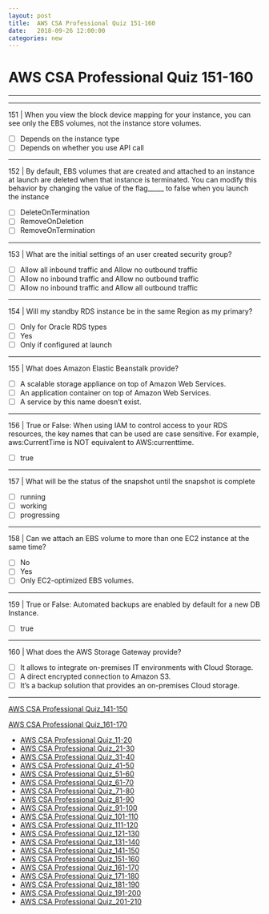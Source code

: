 ```yaml
---
layout: post 
title:  AWS CSA Professional Quiz 151-160 
date:   2018-09-26 12:00:00
categories: new
---
```


AWS CSA Professional Quiz 151-160 
====
-----
-----
151 | When you view the block device mapping for your instance, you can see only the EBS volumes, not the instance store volumes.

  - [ ] Depends on the instance type
  - [ ] Depends on whether you use API call

 ---------- 

152 | By default, EBS volumes that are created and attached to an instance at launch are deleted when that instance is terminated. You can modify this behavior by changing the value of the flag_____ to false when you launch
the instance

  - [ ] DeleteOnTermination
  - [ ] RemoveOnDeletion
  - [ ] RemoveOnTermination

 ---------- 

153 | What are the initial settings of an user created security group?

  - [ ] Allow all inbound traffic and Allow no outbound traffic
  - [ ] Allow no inbound traffic and Allow no outbound traffic
  - [ ] Allow no inbound traffic and Allow all outbound traffic

 ---------- 

154 | Will my standby RDS instance be in the same Region as my primary?

  - [ ] Only for Oracle RDS types
  - [ ] Yes
  - [ ] Only if configured at launch

 ---------- 

155 | What does Amazon Elastic Beanstalk provide?

  - [ ] A scalable storage appliance on top of Amazon Web Services.
  - [ ] An application container on top of Amazon Web Services.
  - [ ] A service by this name doesn’t exist.

 ---------- 

156 | True or False: When using IAM to control access to your RDS resources, the key names that can be used are case sensitive. For example,
aws:CurrentTime is NOT equivalent to AWS:currenttime.

  - [ ] true

 ---------- 

157 | What will be the status of the snapshot until the snapshot is complete

  - [ ] running
  - [ ] working
  - [ ] progressing

 ---------- 

158 | Can we attach an EBS volume to more than one EC2 instance at the same time?

  - [ ] No
  - [ ] Yes
  - [ ] Only EC2-optimized EBS volumes.

 ---------- 

159 | True or False: Automated backups are enabled by default for a new DB Instance.

  - [ ] true

 ---------- 

160 | What does the AWS Storage Gateway provide?

  - [ ] It allows to integrate on-premises IT environments with Cloud Storage.
  - [ ] A direct encrypted connection to Amazon S3.
  - [ ] It’s a backup solution that provides an on-premises Cloud storage.

 ---------- 
[AWS CSA Professional Quiz_141-150](AWS_CSA_Professional_Quiz_141-150.md)

[AWS CSA Professional Quiz_161-170](AWS_CSA_Professional_Quiz_161-170.md)

  * [AWS CSA Professional Quiz_11-20](AWS_CSA_Professional_Quiz_11-20.md)
  * [AWS CSA Professional Quiz_21-30](AWS_CSA_Professional_Quiz_21-30.md)
  * [AWS CSA Professional Quiz_31-40](AWS_CSA_Professional_Quiz_31-40.md)
  * [AWS CSA Professional Quiz_41-50](AWS_CSA_Professional_Quiz_41-50.md)
  * [AWS CSA Professional Quiz_51-60](AWS_CSA_Professional_Quiz_51-60.md)
  * [AWS CSA Professional Quiz_61-70](AWS_CSA_Professional_Quiz_61-70.md)
  * [AWS CSA Professional Quiz_71-80](AWS_CSA_Professional_Quiz_71-80.md)
  * [AWS CSA Professional Quiz_81-90](AWS_CSA_Professional_Quiz_81-90.md)
  * [AWS CSA Professional Quiz_91-100](AWS_CSA_Professional_Quiz_91-100.md)
  * [AWS CSA Professional Quiz_101-110](AWS_CSA_Professional_Quiz_101-110.md)
  * [AWS CSA Professional Quiz_111-120](AWS_CSA_Professional_Quiz_111-120.md)
  * [AWS CSA Professional Quiz_121-130](AWS_CSA_Professional_Quiz_121-130.md)
  * [AWS CSA Professional Quiz_131-140](AWS_CSA_Professional_Quiz_131-140.md)
  * [AWS CSA Professional Quiz_141-150](AWS_CSA_Professional_Quiz_141-150.md)
  * [AWS CSA Professional Quiz_151-160](AWS_CSA_Professional_Quiz_151-160.md)
  * [AWS CSA Professional Quiz_161-170](AWS_CSA_Professional_Quiz_161-170.md)
  * [AWS CSA Professional Quiz_171-180](AWS_CSA_Professional_Quiz_171-180.md)
  * [AWS CSA Professional Quiz_181-190](AWS_CSA_Professional_Quiz_181-190.md)
  * [AWS CSA Professional Quiz_191-200](AWS_CSA_Professional_Quiz_191-200.md)
  * [AWS CSA Professional Quiz_201-210](AWS_CSA_Professional_Quiz_201-210.md)
